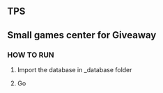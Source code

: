 TPS
-
Small games center for Giveaway
-
### HOW TO RUN

1. Import the database in _database folder

2. Go
